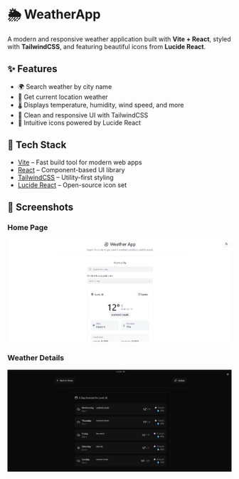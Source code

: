 # 🌦️ WeatherApp  

A modern and responsive weather application built with **Vite + React**, styled with **TailwindCSS**, and featuring beautiful icons from **Lucide React**.  

## ✨ Features  
- 🌍 Search weather by city name  
- 📍 Get current location weather  
- 🌡️ Displays temperature, humidity, wind speed, and more  
- 🎨 Clean and responsive UI with TailwindCSS  
- 🔎 Intuitive icons powered by Lucide React  

## 🚀 Tech Stack  
- [Vite](https://vitejs.dev/) – Fast build tool for modern web apps  
- [React](https://react.dev/) – Component-based UI library  
- [TailwindCSS](https://tailwindcss.com/) – Utility-first styling  
- [Lucide React](https://lucide.dev/) – Open-source icon set  

## 📸 Screenshots

### Home Page
![Home Page](assets/light.png)

### Weather Details
![Weather Details](assets/dark.png)


